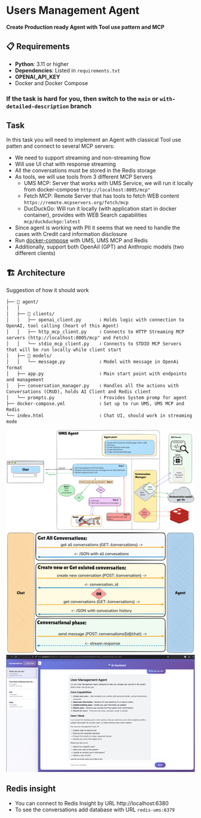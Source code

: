# Users Management Agent

**Create Production ready Agent with Tool use pattern and MCP**

## 📋 Requirements

- **Python**: 3.11 or higher
- **Dependencies**: Listed in `requirements.txt`
- **OPENAI_API_KEY**
- Docker and Docker Compose

### If the task is hard for you, then switch to the `main` or `with-detailed-description` branch

## Task

In this task you will need to implement an Agent with classical Tool use patten and connect to several MCP servers:
- We need to support streaming and non-streaming flow
- Will use UI chat with response streaming
- All the conversations must be stored in the Redis storage
- As tools, we will use tools from 3 different MCP Servers
    - UMS MCP: Server that works with UMS Service, we will run it locally from docker-compose `http://localhost:8005/mcp"`
    - Fetch MCP: Remote Server that has tools to fetch WEB content `https://remote.mcpservers.org/fetch/mcp`
    - DucDuckGo: Will run it locally (with application start in docker container), provides with WEB Search capabilities `mcp/duckduckgo:latest`
- Since agent is working with PII it seems that we need to handle the cases with Credit card information disclosure
- Run [docker-compose](docker-compose.yml) with UMS, UMS MCP and Redis
- Additionally, support both OpenAiI (GPT) and Anthropic models (two different clients)

## 🏗️ Architecture

Suggestion of how it should work

```
├── 📂 agent/
│   │
│   ├── 📂 clients/
│   │   ├── openai_client.py       ℹ️ Holds logic with connection to OpenAI, tool calling (heart of this Agent)
│   │   ├── http_mcp_client.py     ℹ️ Connects to HTTP Streaming MCP servers (http://localhost:8005/mcp" and Fetch)
│   │   └── stdio_mcp_client.py    ℹ️ Connects to STDIO MCP Servers that will be run locally while client start
│   ├── 📂 models/
│   │   └── message.py             ℹ️ Model with message in OpenAi format
│   ├── app.py                     ℹ️ Main start point with endpoints and management
│   ├── conversation_manager.py    ℹ️ Handles all the actions with Conversations (CRUD), holds AI Client and Redis client
│   └── prompts.py                 ℹ️ Provides System promp for agent
├── docker-compose.yml             ℹ️ Set up to run UMS, UMS MCP and Redis
└── index.html                     ℹ️ Chat UI, should work in streaming mode
```

<img src="/flow_diagrams/general_flow.png" alt="General Flow Diagram" />

<img src="/flow_diagrams/chat-agent_communication_flow.png" alt="Communication Flow" />

<img src="/flow_diagrams/ui-chat.png" alt="UI Chat" />

## Redis insight

- You can connect to Redis Insight by URL http://localhost:6380
- To see the conversations add database with URL `redis-ums:6379`